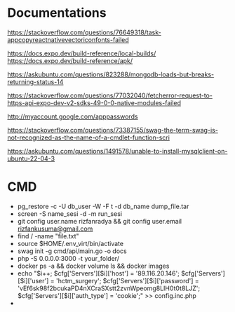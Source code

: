 # Documentations

https://stackoverflow.com/questions/76649318/task-appcopyreactnativevectoriconfonts-failed

https://docs.expo.dev/build-reference/local-builds/
https://docs.expo.dev/build-reference/apk/

https://askubuntu.com/questions/823288/mongodb-loads-but-breaks-returning-status-14

https://stackoverflow.com/questions/77032040/fetcherror-request-to-https-api-expo-dev-v2-sdks-49-0-0-native-modules-failed

http://myaccount.google.com/apppasswords

https://stackoverflow.com/questions/73387155/swag-the-term-swag-is-not-recognized-as-the-name-of-a-cmdlet-function-scri

https://askubuntu.com/questions/1491578/unable-to-install-mysqlclient-on-ubuntu-22-04-3

# CMD

- pg_restore -c -U db_user -W -F t -d db_name dump_file.tar
- screen -S name_sesi -d -m run_sesi
- git config user.name rizfanradya && git config user.email rizfankusuma@gmail.com
- find / -name "file.txt"
- source $HOME/.env_virt/bin/activate
- swag init -g cmd/api/main.go -o docs
- php -S 0.0.0.0:3000 -t your_folder/
- docker ps -a && docker volume ls && docker images
- echo "\$i++; 
\$cfg['Servers'][\$i]['host'] = '89.116.20.146';
\$cfg['Servers'][\$i]['user'] = 'hctm_surgery';
\$cfg['Servers'][\$i]['password'] = 'vEf6sk98f2bcukaPD4nXCraSXstt2zvnWpeomg8LIH0t0t8LJZ';
\$cfg['Servers'][\$i]['auth_type'] = 'cookie';" >> config.inc.php
- 
